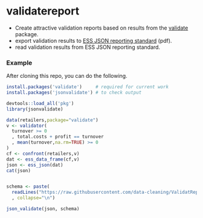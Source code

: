 # validatereport

- Create attractive validation reports based on results from the [validate](https://cran.r-project.org/web/packages/validate/) package.
- export validation results to [ESS JSON reporting standard](https://ec.europa.eu/eurostat/cros/system/files/20170815essnetvalidationwp2valreport_1.0.0.pdf) (pdf).
- read validation results from ESS JSON reporting standard.

### Example

After cloning this repo, you can do the following.

```r
install.packages('validate')     # required for current work
install.packages('jsonvalidate') # to check output

devtools::load_all('pkg')
library(jsonvalidate)

data(retailers,package="validate")
v <- validator(
  turnover >= 0
  , total.costs + profit == turnover
  , mean(turnover,na.rm=TRUE) >= 0 
)
cf <- confront(retailers,v)
dat <- ess_data_frame(cf,v)
json <- ess_json(dat)
cat(json)


schema <- paste(
  readLines("https://raw.githubusercontent.com/data-cleaning/ValidatReport/master/json/validation_report.json")
  , collapse="\n")

json_validate(json, schema)


```


